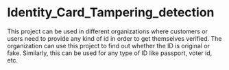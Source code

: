 # Identity_Card_Tampering_detection
This project can be used in different organizations where customers or users need to provide any kind of id in order to get themselves verified. The organization can use this project to find out whether the ID is original or fake. Similarly, this can be used for any type of ID like passport, voter id, etc.
